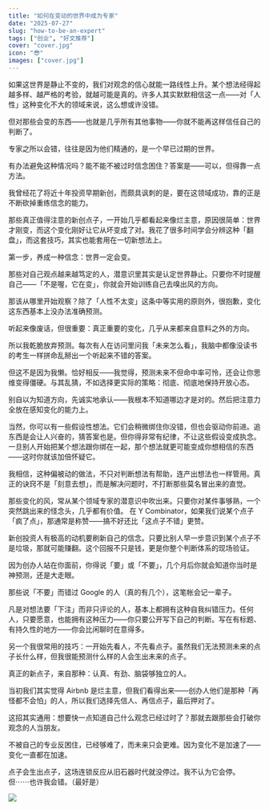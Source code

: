 ```yaml
---
title: "如何在变动的世界中成为专家"
date: "2025-07-27"
slug: "how-to-be-an-expert"
tags: ["创业", "好文推荐"]
cover: "cover.jpg"
icon: "😎"
images: ["cover.jpg"]
---
```

如果这世界是静止不变的，我们对观念的信心就能一路线性上升。某个想法经得起越多样、越严格的考验，就越可能是真的。许多人其实默默相信这一点——对「人性」这种变化不大的领域来说，这么想或许没错。



但对那些会变的东西——也就是几乎所有其他事物——你就不能再这样信任自己的判断了。



专家之所以会错，往往是因为他们精通的，是一个早已过期的世界。



有办法避免这种情况吗？能不能不被过时信念困住？答案是——可以，但得靠一点方法。



我曾经花了将近十年投资早期新创，而颇具讽刺的是，要在这领域成功，靠的正是不断砍掉重练信念的能力。



那些真正值得注意的新创点子，一开始几乎都看起来像烂主意，原因很简单：世界才刚变，而这个变化刚好让它从坏变成了对。我花了很多时间学会分辨这种「翻盘」，而这套技巧，其实也能套用在一切新想法上。



第一步，养成一种信念：世界一定会变。



那些对自己观点越来越笃定的人，潜意识里其实是认定世界静止。只要你不时提醒自己——「不是喔，它在变」，你就会开始训练自己去嗅出风的方向。



那该从哪里开始观察？除了「人性不太变」这条中等实用的原则外，很抱歉，变化这东西基本上没办法准确预测。



听起来像废话，但很重要：真正重要的变化，几乎从来都来自意料之外的方向。



所以我乾脆放弃预测。每次有人在访问里问我「未来怎么看」，我脑中都像没读书的考生一样拼命乱掰出一个听起来不错的答案。



但这不是因为我懒。恰好相反——我觉得，预测未来不但命中率可怜，还会让你思维变得僵硬。与其乱猜，不如选择更实际的策略：彻底、彻底地保持开放心态。



别自以为知道方向，先诚实地承认——我根本不知道哪边才是对的。然后把注意力全放在感知变化的能力上。



当然，你可以有一些假设性想法。它们会稍微绑住你没错，但也会驱动你前进。追东西是会让人兴奋的，猜答案也是。但你得非常有纪律，不让这些假设变成执念。
一旦别人开始把某个想法跟你绑在一起，那个想法就更可能变成你想相信的东西——这时你就该加倍怀疑它。



我相信，这种偏被动的做法，不只对判断想法有帮助，连产出想法也一样管用。真正的诀窍不是「刻意去想」，而是解决问题时，不打断那些莫名冒出来的直觉。



那些变化的风，常从某个领域专家的潜意识中吹出来。只要你对某件事够熟，一个突然跳出来的怪念头，几乎都有价值。
在 Y Combinator，如果我们说某个点子「疯了点」，那通常是称赞——搞不好还比「这点子不错」更赞。



新创投资人有极高的动机要刷新自己的信念。只要比别人早一步意识到某个点子不是垃圾，那就可能赚翻。这个回报不只是钱，更是你整个判断体系的现场验证。



因为创办人站在你面前，你得说「要」或「不要」，几个月后你就会知道你当时是神预测，还是大走眼。



那些说「不要」而错过 Google 的人（真的有几个），这笔帐会记一辈子。



凡是对想法要「下注」而非只评论的人，基本上都拥有这种自我纠错压力。任何人，只要愿意，也能拥有这种压力——你只要公开写下自己的判断。写在有标题、有持久性的地方——你会比闲聊时在意得多。



另一个我很常用的技巧：一开始先看人，不先看点子。虽然我们无法预测未来的点子长什么样，但我很能预测什么样的人会生出未来的点子。



真正的新点子，来自那种：认真、有劲、脑袋够独立的人。



当初我们其实觉得 Airbnb 是烂主意，但我们看得出来——创办人他们是那种「再怪都不会怕」的人，所以我们选择先信人、再信点子，最后押对了。



这招其实通用：想要快一点知道自己什么观念已经过时了？那就去跟那些会打破你观念的人当朋友。



不被自己的专业反困住，已经够难了，而未来只会更难。因为变化不是加速了——变化一直都在加速。



点子会生出点子，这场连锁反应从旧石器时代就没停过。我不认为它会停。
但⋯⋯也许我会错。（最好是）




![](https://prod-files-secure.s3.us-west-2.amazonaws.com/112d0858-5090-4d34-a606-b75eb8d65fd2/46476355-9cf3-4e99-9b7a-3531bc426380/1000202064.png?X-Amz-Algorithm=AWS4-HMAC-SHA256&X-Amz-Content-Sha256=UNSIGNED-PAYLOAD&X-Amz-Credential=ASIAZI2LB466UYUMFJAK%2F20250820%2Fus-west-2%2Fs3%2Faws4_request&X-Amz-Date=20250820T122646Z&X-Amz-Expires=3600&X-Amz-Security-Token=IQoJb3JpZ2luX2VjEIv%2F%2F%2F%2F%2F%2F%2F%2F%2F%2FwEaCXVzLXdlc3QtMiJHMEUCIHocwDiMqSccxRADeXZim8bSOlZHtrmRnkn2r7rzHkxRAiEAxtf5CSGXj0OWSPTPaYYYz158yGrs8Cy4u3v1eHHQvU8qiAQI1P%2F%2F%2F%2F%2F%2F%2F%2F%2F%2FARAAGgw2Mzc0MjMxODM4MDUiDGL6%2FyZm6Yg5s2p5KircA5BEeJTgB3e08In65ERZRMujJnCoHG%2BQDX1L8u3mer7zdPNt7Y9x2Ckj1e%2FOhomhu9hGjM3H45gCWmGb0qX8IIgrUaEnf9xnQnq6SqmOCc02H6b1vtqzt54PjEN67Tg6Jf4NuMbB3kPVULLljmfhhKYVGR1EfvZRexHWHwaZ8qPdQXjfU7bkD0sKFOABTPNrQ96kx8YIfvpCb%2FHOwLrITFoIVW%2FTRToWEGLzfHF0CspA4WLdi8lk7lnD8HUU1PbkjGYrkEgsmuLd8PjXA%2FRYRm7bQ2CKC3fE0q76xXrw%2B05104ejRPcUKRkyXqIN6pYWBSZEc%2BC%2FX95ONrQafL98NLwPuqVHpFN1YrWyW7Ex2BZonY1e1VSsuy6HaeZQ2vLFw3lDd0u2oPJLM0I9Pt0UaB3hXqnGTdLybflPJTSZ1PC%2BHg9xe0%2F%2Fi63cetho%2BQfsOiY7r%2FbFIBc9jIe9Q7B5ca3VBDcvJjqO1XLHpGKmGV%2FeZo5%2Bc6NR4Fx7OM38hdDalHLOCFmPXqSkKbv%2Bx1YHC4144ShUOxWrXmQqAiCosb1KVznz1GUP3Vm8B1r6sEMOimhB9oXxH%2F7Y371jDM74sspkq%2BWuCYEikcv8mR1vNGaehfh%2BU3Qfz84iRdTRMILblsUGOqUBqkQpZ3eoi3ZAx%2BSg9vKFbag3wnDM5P9tQe%2BmxtRsqkmgpsEbcDHNg07Nv%2BjSqhYl0ElAEiLkYOMETOVZf8iaCmsaGE%2BsLff6vEUiKc0nWJHeHtBhiY0gc%2FtfOd5CoplKa%2FApbZdEC6Dztw8QTZhVI7N7bJusGd3o8GnvoNlTBp1GNpbCATvBydSBHkL5V%2FFcrBTZzRXy0YKzVfE0qhq5xXUq%2Ftgd&X-Amz-Signature=48e78605a3e61825391cc351ec4b0e5119f181743aef3311772f65329581dab3&X-Amz-SignedHeaders=host&x-amz-checksum-mode=ENABLED&x-id=GetObject)

